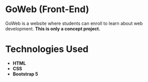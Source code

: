 # GoWeb (Front-End)
GoWeb is a website where students can enroll to learn about web development. <strong>This is only a concept project.<strong>
# Technologies Used
- HTML
- CSS
- Bootstrap 5

